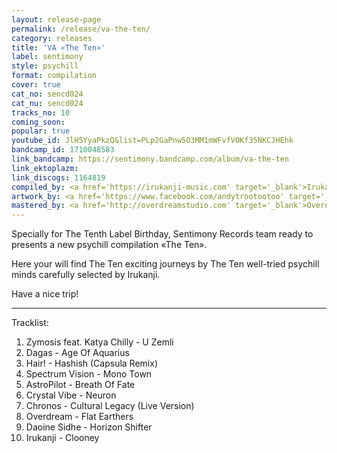 ```yaml
---
layout: release-page
permalink: /release/va-the-ten/
category: releases
title: 'VA «The Ten»'
label: sentimony
style: psychill
format: compilation
cover: true
cat_no: sencd024
cat_nu: sencd024
tracks_no: 10
coming_soon: 
popular: true
youtube_id: JlH5YyaPkzQ&list=PLp2GaPnw5O3MM1mWFvfVOKf35NKCJHEhk
bandcamp_id: 1710048583
link_bandcamp: https://sentimony.bandcamp.com/album/va-the-ten
link_ektoplazm: 
link_discogs: 1164819
compiled_by: <a href='https://irukanji-music.com' target='_blank'>Irukanji</a>
artwork_by: <a href='https://www.facebook.com/andytrootootoo' target='_blank'>Trootootoo</a>
mastered_by: <a href='http://overdreamstudio.com' target='_blank'>Overdream Studio</a>
---
```


Specially for The Tenth Label Birthday, Sentimony Records team ready to presents a new psychill compilation «The Ten».

Here your will find The Ten exciting journeys by The Ten well-tried psychill minds carefully selected by Irukanji.

Have a nice trip!

---
Tracklist:

01. Zymosis feat. Katya Chilly - U Zemli
02. Dagas - Age Of Aquarius
03. Hair! - Hashish (Capsula Remix)
04. Spectrum Vision - Mono Town
05. AstroPilot - Breath Of Fate
06. Crystal Vibe - Neuron
07. Chronos - Cultural Legacy (Live Version)
08. Overdream - Flat Earthers
09. Daoine Sidhe - Horizon Shifter
10. Irukanji - Clooney
